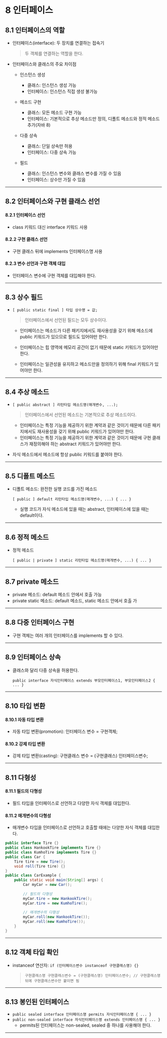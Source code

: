 # 8 인터페이스

## 8.1 인터페이스의 역할

- 인터페이스(interface): 두 장치를 연결하는 접속기

  > 두 객체를 연결하는 역할을 한다.
  
- 인터페이스와 클래스의 주요 차이점

  - 인스턴스 생성
    - 클래스: 인스턴스 생성 가능
    - 인터페이스: 인스턴스 직접 생성 불가능

  - 메소드 구현
    - 클래스: 모든 메소드 구현 가능
    - 인터페이스: 기본적으로 추상 메소드만 정의, 디폴트 메소드와 정적 메소드 추가(자바 8)

  - 다중 상속
    - 클래스: 단일 상속만 허용
    - 인터페이스: 다중 상속 가능

  - 필드
    - 클래스: 인스턴스 변수와 클래스 변수를 가질 수 있음
    - 인터페이스: 상수만 가질 수 있음


---

## 8.2 인터페이스와 구현 클래스 선언

#### 8.2.1 인터페이스 선언

- class 키워드 대신 interface 키워드 사용

#### 8.2.2 구현 클래스 선언

- 구현 클래스 뒤에 implements 인터페이스명 사용

#### 8.2.3 변수 선언과 구현 객체 대입

- 인터페이스 변수에 구현 객체를 대입해야 한다.

---

## 8.3 상수 필드

- ```[ public static final ] 타입 상수명 = 값;```

  > 인터페이스에서 선언된 필드는 모두 상수이다.
  
  - 인터페이스는 메소드가 다른 패키지에서도 재사용성을 갖기 위해 메소드에 public 키워드가 있으므로 필드도 있어야만 한다.
  
  - 인터페이스는 힙 영역에 메모리 공간이 없기 때문에 static 키워드가 있어야만 한다.
  - 인터페이스는 일관성을 유지하고 메소드만을 정의하기 위해 final 키워드가 있어야만 한다.

---

## 8.4 추상 메소드

- ```[ public abstract ] 리턴타입 메소드명(매개변수, ...);```

  > 인터페이스에서 선언된 메소드는 기본적으로 추상 메소드이다.
  
  - 인터페이스는 특정 기능을 제공하기 위한 계약과 같은 것이기 때문에 다른 패키지에서도 재사용성을 갖기 위해 public 키워드가 있어야만 한다.
  - 인터페이스는 특정 기능을 제공하기 위한 계약과 같은 것이기 때문에 구현 클래스가 재정의해야 하는 abstract 키워드가 있어야만 한다.
  
- 자식 메소드에서 메소드에 항상 public 키워드를 붙여야 한다.

---

## 8.5 디폴트 메소드

- 디폴트 메소드: 완전한 실행 코드를 가진 메소드

  ```[ public ] default 리턴타입 메소드명(매개변수, ...) { ... }```

  - 실행 코드가 자식 메소드에 있을 때는 abstract, 인터페이스에 있을 때는 default이다.

---

## 8.6 정적 메소드

- 정적 메소드

  ```[ public | private ] static 리턴타입 메소드명(매개변수, ...) { ... }```

---

## 8.7 private 메소드

- private 메소드: default 메소드 안에서 호출 가능
- private static 메소드: default 메소드, static 메소드 안에서 호출 가

---

## 8.8 다중 인터페이스 구현

- 구현 객체는 여러 개의 인터페이스를 implements 할 수 있다.

---

## 8.9 인터페이스 상속

- 클래스와 달리 다중 상속을 허용한다.

  ```public interface 자식인터페이스 extends 부모인터페이스1, 부모인터페이스2 { ... }```

---

## 8.10 타입 변환

#### 8.10.1 자동 타입 변환

- 자동 타입 변환(promotion): 인터페이스 변수 = 구현객체;

#### 8.10.2 강제 타입 변환

- 강제 타입 변환(casting): 구현클래스 변수 = (구현클래스) 인터페이스변수;

---

## 8.11 다형성

#### 8.11.1 필드의 다형성

- 필드 타입을 인터페이스로 선언하고 다양한 자식 객체를 대입한다.

#### 8.11.2 매개변수의 다형성

- 매개변수 타입을 인터페이스로 선언하고 호출할 때에는 다양한 자식 객체를 대입한다.

```java
public interface Tire {}
public class HankookTire implements Tire {}
public class KumhoTire implements Tire {}
public class Car {
    Tire tire = new Tire();
    void roll(Tire tire) {}
}
public class CarExample {
    public static void main(String[] args) {
        Car myCar = new Car();
        
        // 필드의 다형성
        myCar.tire = new HankookTire();
        myCar.tire = new KumhoTire();
        
        // 매개변수의 다형성
        myCar.roll(new HankookTire());
        myCar.roll(new KumhoTire());
    }
}
```



---

## 8.12 객체 타입 확인

- instanceof 연산자: ```if (인터페이스변수 instanceof 구현클래스명) {}```

  > ```구현클래스명 구현클래스변수 = (구현클래스명) 인터페이스변수; // 구현클래스명 뒤에 구현클래스변수만 붙이면 됨```

---

## 8.13 봉인된 인터페이스

- ```public sealed interface 인터페이스명 permits 자식인터페이스명 { ... }```
- ```public non-sealed interface 자식인터페이스명 extends 인터페이스명 { ... }```
  - permits된 인터페이스는 non-sealed, sealed 중 하나를 사용해야 한다.

---


